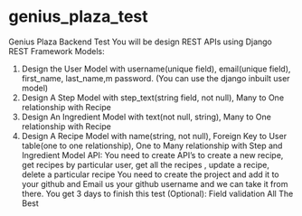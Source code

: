 # genius_plaza_test

Genius Plaza Backend Test
You will be design REST APIs using Django REST Framework
Models:
1. Design the User Model with username(unique field), email(unique field), first_name,
last_name,m password. (You can use the django inbuilt user model)
2. Design A Step Model with step_text(string field, not null), Many to One relationship with
Recipe
3. Design An Ingredient Model with text(not null, string), Many to One relationship with
Recipe
4. Design A Recipe Model with name(string, not null), Foreign Key to User table(one to one
relationship), One to Many relationship with Step and Ingredient Model
API:
You need to create API’s to create a new recipe, get recipes by particular user, get all the
recipes , update a recipe, delete a particular recipe
You need to create the project and add it to your github and Email us your github username and
we can take it from there.
You get 3 days to finish this test
(Optional): Field validation
All The Best
